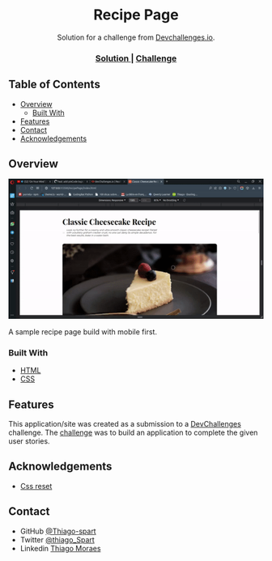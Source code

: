 <!-- Please update value in the {}  -->

<h1 align="center">Recipe Page</h1>

<div align="center">
   Solution for a challenge from  <a href="http://devchallenges.io" target="_blank">Devchallenges.io</a>.
</div>

<div align="center">
  <h3>
    <a href="#">
      Solution
    </a>
    <span> | </span>
    <a href="https://devchallenges.io/challenges/Jymh2b2FyebRTUljkNcb">
      Challenge
    </a>
  </h3>
</div>

<!-- TABLE OF CONTENTS -->

## Table of Contents

- [Overview](#overview)
  - [Built With](#built-with)
- [Features](#features)
- [Contact](#contact)
- [Acknowledgements](#acknowledgements)

<!-- OVERVIEW -->

## Overview

![screenshot](../.github/readme-images/recipe-page-example.gif)

A sample recipe page build with mobile first.

### Built With

- [HTML](https://html5.org)
- [CSS](https://www.w3.org/Style/CSS/Overview.en.html)

## Features

This application/site was created as a submission to a [DevChallenges](https://devchallenges.io/challenges) challenge. The [challenge](https://devchallenges.io/challenges/Jymh2b2FyebRTUljkNcb) was to build an application to complete the given user stories.

## Acknowledgements

- [Css reset](https://gist.github.com/Thiago-spart/efaec945626d26557931b4ee879bdb58)

## Contact

- GitHub [@Thiago-spart](https://github.com/Thiago-spart)
- Twitter [@thiago_Spart](https://twitter.com/thiago_Spart)
- Linkedin [Thiago Moraes](https://www.linkedin.com/in/thiago-moraes-0b71971a9/)
